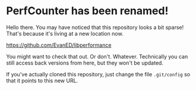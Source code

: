 PerfCounter has been renamed!
=============================

Hello there. You may have noticed that this repository looks a bit sparse!
That's because it's living at a new location now.

https://github.com/EvanED/libperformance

You might want to check that out. Or don't. Whatever. Technically you can
still access back versions from here, but they won't be updated.

If you've actually cloned this repository, just change the file `.git/config`
so that it points to this new URL.
